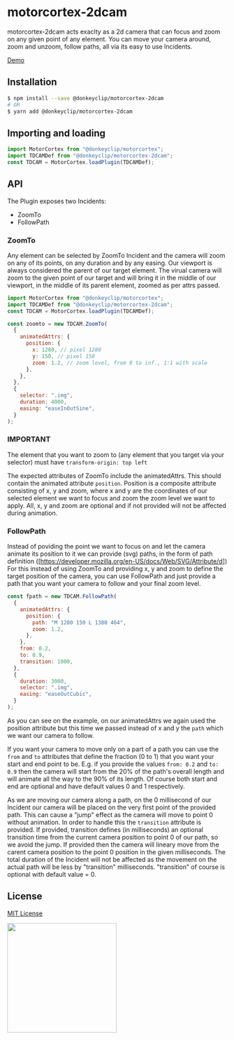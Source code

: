 # motorcortex-2dcam

motorcortex-2dcam acts exaclty as a 2d camera that can focus and zoom on
any given point of any element.
You can move your camera around, zoom and unzoom, follow paths, all
via its easy to use Incidents.

[Demo](https://donkeyclip.github.io/motorcortex-2dcam/demo/)

## Installation

```bash
$ npm install --save @donkeyclip/motorcortex-2dcam
# OR
$ yarn add @donkeyclip/motorcortex-2dcam
```

## Importing and loading

```javascript
import MotorCortex from "@donkeyclip/motorcortex";
import TDCAMDef from "@donkeyclip/motorcortex-2dcam";
const TDCAM = MotorCortex.loadPlugin(TDCAMDef);
```

## API

The Plugin exposes two Incidents:

- ZoomTo
- FollowPath

### ZoomTo

Any element can be selected by ZoomTo Incident and the camera will zoom
on any of its points, on any duration and by any easing.
Our viewport is always considered the parent of our target element. The
virual camera will zoom to the given point of our target and will bring it in the middle
of our viewport, in the middle of its parent element, zoomed as per attrs passed.

```javascript
import MotorCortex from "@donkeyclip/motorcortex";
import TDCAMDef from "@donkeyclip/motorcortex-2dcam";
const TDCAM = MotorCortex.loadPlugin(TDCAMDef);

const zoomto = new TDCAM.ZoomTo(
  {
    animatedAttrs: {
      position: {
        x: 1280, // pixel 1280
        y: 150, // pixel 150
        zoom: 1.2, // zoom level, from 0 to inf., 1:1 with scale
      },
    },
  },
  {
    selector: ".img",
    duration: 4000,
    easing: "easeInOutSine",
  }
);
```

### IMPORTANT

The element that you want to zoom to (any element that you target via your selector) must have `transform-origin: top left`

The expected attributes of ZoomTo include the animatedAttrs. This should contain the animated attribute `position`.
Position is a composite attribute consisting of x, y and zoom, where x and y are the coordinates of our selected element we want to focus and zoom the zoom level we want to apply.
All, x, y and zoom are optional and if not provided will not be affected during animation.

### FollowPath

Instead of poviding the point we want to focus on and let the camera animate its position
to it we can provide (svg) paths, in the form of path definition ([https://developer.mozilla.org/en-US/docs/Web/SVG/Attribute/d])
For this instead of using ZoomTo and providing x, y and zoom to define the target position of the camera,
you can use FollowPath and just provide a path that you want your camera to follow and your final zoom
level.

```javascript
const fpath = new TDCAM.FollowPath(
  {
    animatedAttrs: {
      position: {
        path: "M 1280 150 L 1380 464",
        zoom: 1.2,
      },
    },
    from: 0.2,
    to: 0.9,
    transition: 1000,
  },
  {
    duration: 3000,
    selector: ".img",
    easing: "easeOutCubic",
  }
);
```

As you can see on the example, on our animatedAttrs we again used the position attribute but this
time we passed instead of x and y the `path` which we want our camera to follow.

If you want your camera to move only on a part of a path you can use the `from` and `to` attributes
that define the fraction (0 to 1) that you want your start and end point to be. E.g. if you
provide the values `from: 0.2` and `to: 0.9` then the camera will start from the 20% of the path's overall length and
will animate all the way to the 90% of its length. Of course both start and end are optional and have
default values 0 and 1 respectively.

As we are moving our camera along a path, on the 0 millisecond of our Incident our camera will be placed on
the very first point of the provided path. This can cause a "jump" effect as the camera will
move to point 0 without animation. In order to handle this the `transition` attribute
is provided. If provided, transition defines (in milliseconds) an optional transition time from the current
camera position to point 0 of our path, so we avoid the jump. If provided then the camera will lineary move from
the carent camera position to the point 0 position in the given milliseconds. The total duration of the
Incident will not be affected as the movement on the actual path will be
less by "transition" milliseconds. "transition" of course is optional with default value = 0.

## License

[MIT License](https://opensource.org/licenses/MIT)

[<img src="https://presskit.donkeyclip.com/logos/donkey%20clip%20logo.svg" width=250></img>](https://donkeyclip.com)

